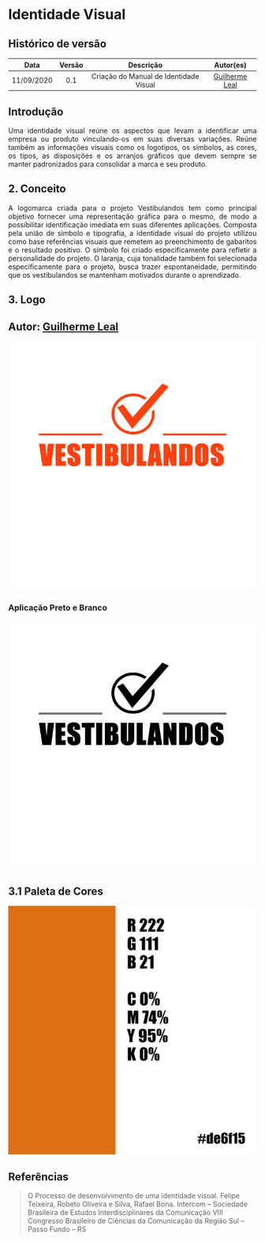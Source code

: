 # Identidade Visual

## Histórico de versão
| Data | Versão | Descrição | Autor(es) |
| :--: | :----: | :-------: | :-------: |
|11/09/2020| 0.1 | Criação do Manual de Identidade Visual| [Guilherme Leal](https://github.com/gleal17)|

## Introdução

<p align="justify">Uma identidade visual reúne os aspectos que levam a identificar uma empresa ou produto vinculando-os em suas diversas variações. Reúne também as informações visuais como os logotipos, os símbolos, as cores, os tipos, as disposições e os arranjos gráficos que devem sempre se manter padronizados para consolidar a marca e seu produto. </p>

## 2. Conceito

<p align="justify">A logomarca criada para o projeto Vestibulandos tem como principal objetivo fornecer uma representação gráfica para o mesmo, de modo a possibilitar identificação imediata em suas diferentes aplicações. 
Composta pela união de símbolo e tipografia, a identidade visual do projeto utilizou como base referências visuais que remetem ao preenchimento de gabaritos e o resultado positivo. O símbolo foi criado especificamente para refletir a personalidade do projeto. O laranja, cuja tonalidade também foi selecionada especificamente para o projeto, busca trazer espontaneidade, permitindo que os vestibulandos se mantenham motivados durante o aprendizado.</p>

## 3. Logo

## Autor: [Guilherme Leal](https://github.com/gleal17)
![Logo](./img/idVisual/logo.jpg)

### Aplicação Preto e Branco
![Logo](./img/idVisual/logoPB.jpg)

## 3.1 Paleta de Cores
![Logo](./img/idVisual/COR-1.jpg)


## Referências
> O Processo de desenvolvimento de uma identidade visual. Felipe Teixeira, Robeto Oliveira e Silva, Rafael Bona. Intercom – Sociedade Brasileira de Estudos Interdisciplinares da Comunicação VIII Congresso Brasileiro de Ciências da Comunicação da Região Sul – Passo Fundo – RS 